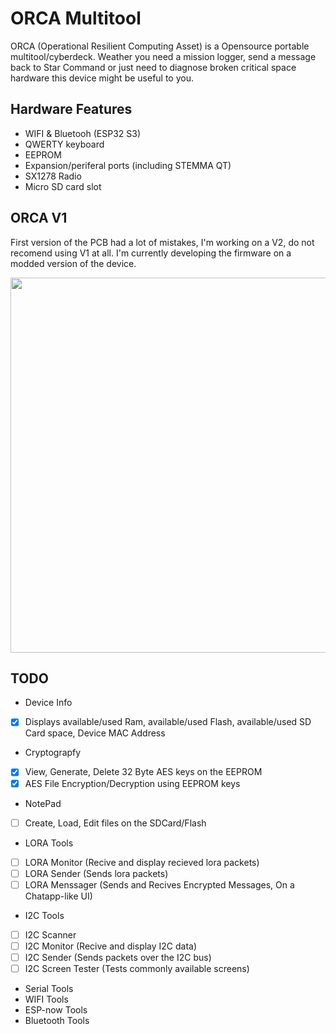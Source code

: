 # ORCA Multitool 

ORCA (Operational Resilient Computing Asset) is a Opensource portable multitool/cyberdeck. Weather you need a mission logger, send a message back to Star Command or just need to diagnose broken critical space hardware this device might be useful to you.

## Hardware Features
- WIFI & Bluetooh (ESP32 S3)
- QWERTY keyboard
- EEPROM
- Expansion/periferal ports (including STEMMA QT)
- SX1278 Radio
- Micro SD card slot

## ORCA V1
First version of the PCB had a lot of mistakes, I'm working on a V2, do not recomend using V1 at all. I'm currently developing the firmware on a modded version of the device.

<p align="center">
<img src='./Photos/ORCA V1.png' width='600'>
</p>


## TODO
- Device Info
- [x] Displays available/used Ram, available/used Flash, available/used SD Card space, Device MAC Address
- Cryptograpfy
- [x] View, Generate, Delete 32 Byte AES keys on the EEPROM
- [x] AES File Encryption/Decryption using EEPROM keys
- NotePad
- [ ] Create, Load, Edit files on the SDCard/Flash
- LORA Tools
- [ ] LORA Monitor (Recive and display recieved lora packets)
- [ ] LORA Sender (Sends lora packets)
- [ ] LORA Menssager (Sends and Recives Encrypted Messages, On a Chatapp-like UI)
- I2C Tools
- [ ] I2C Scanner
- [ ] I2C Monitor (Recive and display I2C data)
- [ ] I2C Sender (Sends packets over the I2C bus)
- [ ] I2C Screen Tester (Tests commonly available screens)
- Serial Tools
- WIFI Tools
- ESP-now Tools
- Bluetooth Tools
  
